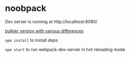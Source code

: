 # noobpack

Dev server is running at http://localhost:8080/

[bulkier version with various differences](https://github.com/gatherdigitaluk/webpack-template)

`npm install` to install deps

`npm start` to run webpack-dev-server in hot reloading mode